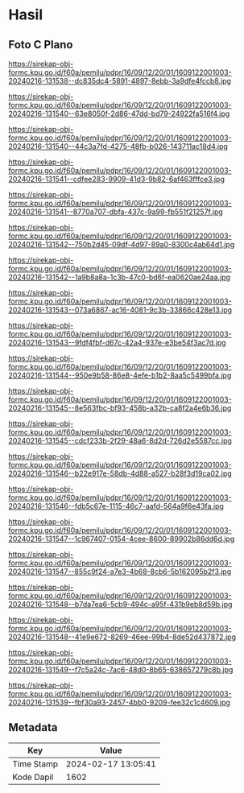 # Hasil

## Foto C Plano

https://sirekap-obj-formc.kpu.go.id/f60a/pemilu/pdpr/16/09/12/20/01/1609122001003-20240216-131538--dc835dc4-5891-4897-8ebb-3a9dfe4fccb8.jpg

https://sirekap-obj-formc.kpu.go.id/f60a/pemilu/pdpr/16/09/12/20/01/1609122001003-20240216-131540--63e8050f-2d86-47dd-bd79-24922fa516f4.jpg

https://sirekap-obj-formc.kpu.go.id/f60a/pemilu/pdpr/16/09/12/20/01/1609122001003-20240216-131540--44c3a7fd-4275-48fb-b026-143711ac18d4.jpg

https://sirekap-obj-formc.kpu.go.id/f60a/pemilu/pdpr/16/09/12/20/01/1609122001003-20240216-131541--cdfee283-9909-41d3-9b82-6af463fffce3.jpg

https://sirekap-obj-formc.kpu.go.id/f60a/pemilu/pdpr/16/09/12/20/01/1609122001003-20240216-131541--8770a707-dbfa-437c-9a99-fb551f21257f.jpg

https://sirekap-obj-formc.kpu.go.id/f60a/pemilu/pdpr/16/09/12/20/01/1609122001003-20240216-131542--750b2d45-09df-4d97-89a0-8300c4ab64d1.jpg

https://sirekap-obj-formc.kpu.go.id/f60a/pemilu/pdpr/16/09/12/20/01/1609122001003-20240216-131542--1a9b8a8a-1c3b-47c0-bd6f-ea0620ae24aa.jpg

https://sirekap-obj-formc.kpu.go.id/f60a/pemilu/pdpr/16/09/12/20/01/1609122001003-20240216-131543--073a6867-ac16-4081-9c3b-33866c428e13.jpg

https://sirekap-obj-formc.kpu.go.id/f60a/pemilu/pdpr/16/09/12/20/01/1609122001003-20240216-131543--9fdf4fbf-d67c-42a4-937e-e3be54f3ac7d.jpg

https://sirekap-obj-formc.kpu.go.id/f60a/pemilu/pdpr/16/09/12/20/01/1609122001003-20240216-131544--950e9b58-86e8-4efe-b1b2-8aa5c5499bfa.jpg

https://sirekap-obj-formc.kpu.go.id/f60a/pemilu/pdpr/16/09/12/20/01/1609122001003-20240216-131545--8e563fbc-bf93-458b-a32b-ca8f2a4e6b36.jpg

https://sirekap-obj-formc.kpu.go.id/f60a/pemilu/pdpr/16/09/12/20/01/1609122001003-20240216-131545--cdcf233b-2f29-48a6-8d2d-726d2e5587cc.jpg

https://sirekap-obj-formc.kpu.go.id/f60a/pemilu/pdpr/16/09/12/20/01/1609122001003-20240216-131546--b22e917e-58db-4d88-a527-b28f3d19ca02.jpg

https://sirekap-obj-formc.kpu.go.id/f60a/pemilu/pdpr/16/09/12/20/01/1609122001003-20240216-131546--fdb5c67e-1115-46c7-aafd-564a9f6e43fa.jpg

https://sirekap-obj-formc.kpu.go.id/f60a/pemilu/pdpr/16/09/12/20/01/1609122001003-20240216-131547--1c967407-0154-4cee-8600-89902b86dd6d.jpg

https://sirekap-obj-formc.kpu.go.id/f60a/pemilu/pdpr/16/09/12/20/01/1609122001003-20240216-131547--855c9f24-a7e3-4b68-8cb6-5b162095b2f3.jpg

https://sirekap-obj-formc.kpu.go.id/f60a/pemilu/pdpr/16/09/12/20/01/1609122001003-20240216-131548--b7da7ea6-5cb9-494c-a95f-431b9eb8d59b.jpg

https://sirekap-obj-formc.kpu.go.id/f60a/pemilu/pdpr/16/09/12/20/01/1609122001003-20240216-131548--41e9e672-8269-46ee-99b4-8de52d437872.jpg

https://sirekap-obj-formc.kpu.go.id/f60a/pemilu/pdpr/16/09/12/20/01/1609122001003-20240216-131549--f7c5a24c-7ac6-48d0-8b65-638657279c8b.jpg

https://sirekap-obj-formc.kpu.go.id/f60a/pemilu/pdpr/16/09/12/20/01/1609122001003-20240216-131539--fbf30a93-2457-4bb0-9209-fee32c1c4609.jpg


## Metadata

| Key        | Value               |
| ---------- | ------------------- |
| Time Stamp | 2024-02-17 13:05:41 |
| Kode Dapil | 1602                |



